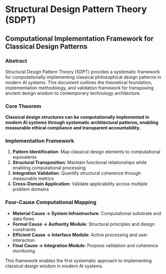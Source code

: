 # Structural Design Pattern Theory (SDPT)
## Computational Implementation Framework for Classical Design Patterns

### Abstract

Structural Design Pattern Theory (SDPT) provides a systematic framework for computationally implementing classical philosophical design patterns in modern AI systems. This document outlines the theoretical foundation, implementation methodology, and validation framework for transposing ancient design wisdom to contemporary technology architecture.

### Core Theorem

**Classical design structures can be computationally implemented in modern AI systems through systematic architectural patterns, enabling measurable ethical compliance and transparent accountability.**

### Implementation Framework

1. **Pattern Identification**: Map classical design elements to computational equivalents
2. **Structural Transposition**: Maintain functional relationships while enabling computational processing  
3. **Integration Validation**: Quantify structural coherence through measurable metrics
4. **Cross-Domain Application**: Validate applicability across multiple problem domains

### Four-Cause Computational Mapping

- **Material Cause → System Infrastructure**: Computational substrate and data flows
- **Formal Cause → Authority Module**: Structural principles and design constraints
- **Efficient Cause → Interface Module**: Active processing and user interaction
- **Final Cause → Integration Module**: Purpose validation and coherence monitoring

This framework enables the first systematic approach to implementing classical design wisdom in modern AI systems.

